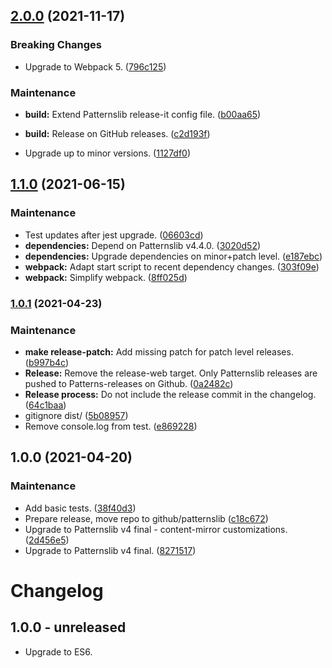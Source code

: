 ## [2.0.0](https://github.com/patternslib/pat-content-mirror/compare/1.1.0...2.0.0) (2021-11-17)


### Breaking Changes

* Upgrade to Webpack 5. ([796c125](https://github.com/patternslib/pat-content-mirror/commit/796c125c9f5531ae7d9afd8c25285598dc078d12))



### Maintenance

* **build:** Extend Patternslib release-it config file. ([b00aa65](https://github.com/patternslib/pat-content-mirror/commit/b00aa654d13a31e9d51a9a4b31784f5ed7190c2e))

* **build:** Release on GitHub releases. ([c2d193f](https://github.com/patternslib/pat-content-mirror/commit/c2d193f032914eb6e8bfeeb82822e83bb12201c4))

* Upgrade up to minor versions. ([1127df0](https://github.com/patternslib/pat-content-mirror/commit/1127df0623109e4027977ff723f0fd881ec8a495))

## [1.1.0](https://github.com/patternslib/pat-content-mirror/compare/1.0.1...1.1.0) (2021-06-15)


### Maintenance

* Test updates after jest upgrade. ([06603cd](https://github.com/patternslib/pat-content-mirror/commit/06603cd36746b0e83760344bed9f5be76988f6aa))
* **dependencies:** Depend on Patternslib v4.4.0. ([3020d52](https://github.com/patternslib/pat-content-mirror/commit/3020d52793d84ecf7f32cf0339895a1998e21aa2))
* **dependencies:** Upgrade dependencies on minor+patch level. ([e187ebc](https://github.com/patternslib/pat-content-mirror/commit/e187ebc4d275c49c8fe8ba9a53b362332b87b374))
* **webpack:** Adapt start script to recent dependency changes. ([303f09e](https://github.com/patternslib/pat-content-mirror/commit/303f09e5552be0f19fcc6b559b0b3d5fb97ddfa2))
* **webpack:** Simplify webpack. ([8ff025d](https://github.com/patternslib/pat-content-mirror/commit/8ff025d28590c13b93b807ebc74d002b993f7582))

### [1.0.1](https://github.com/patternslib/pat-content-mirror/compare/1.0.0...1.0.1) (2021-04-23)


### Maintenance

* **make release-patch:** Add missing patch for patch level releases. ([b997b4c](https://github.com/patternslib/pat-content-mirror/commit/b997b4cf344d2ddddd2e667922e484bb99c0e030))
* **Release:** Remove the release-web target. Only Patternslib releases are pushed to Patterns-releases on Github. ([0a2482c](https://github.com/patternslib/pat-content-mirror/commit/0a2482c84694fc8e8320cdba80bbf6dc613fa33f))
* **Release process:** Do not include the release commit in the changelog. ([64c1baa](https://github.com/patternslib/pat-content-mirror/commit/64c1baa64ccd5318af8f263c5d0a35b535d14c55))
* gitignore dist/ ([5b08957](https://github.com/patternslib/pat-content-mirror/commit/5b089579df5c32b97d5b51040e94dbf1d5e1f42b))
* Remove console.log from test. ([e869228](https://github.com/patternslib/pat-content-mirror/commit/e86922871a9604a53ae1461d5c120db7a8f39557))

## 1.0.0 (2021-04-20)


### Maintenance

* Add basic tests. ([38f40d3](https://github.com/patternslib/pat-content-mirror/commit/38f40d3733e0b5b309d37bdff149dbdc0a4da23f))
* Prepare release, move repo to github/patternslib ([c18c672](https://github.com/patternslib/pat-content-mirror/commit/c18c672455afbaa272fc6892e5339c4dbb8d2461))
* Upgrade to Patternslib v4 final - content-mirror customizations. ([2d456e5](https://github.com/patternslib/pat-content-mirror/commit/2d456e50f09797a677d29d0ee75f704af53b386d))
* Upgrade to Patternslib v4 final. ([8271517](https://github.com/patternslib/pat-content-mirror/commit/8271517d6763d1baa80ac47a348578a152b5aa6d))

# Changelog


## 1.0.0 - unreleased

- Upgrade to ES6.

